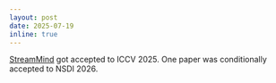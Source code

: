 ```yaml
---
layout: post
date: 2025-07-19
inline: true
---
```


[StreamMind](https://arxiv.org/abs/2503.06220) got accepted to ICCV 2025.  One paper was conditionally accepted to NSDI 2026.